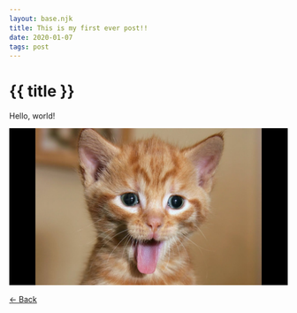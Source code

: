 ```yaml
---
layout: base.njk
title: This is my first ever post!!
date: 2020-01-07
tags: post
---
```

# {{ title }}

Hello, world!

![A picture of a cat](images/cat.jpg)

[← Back](/)